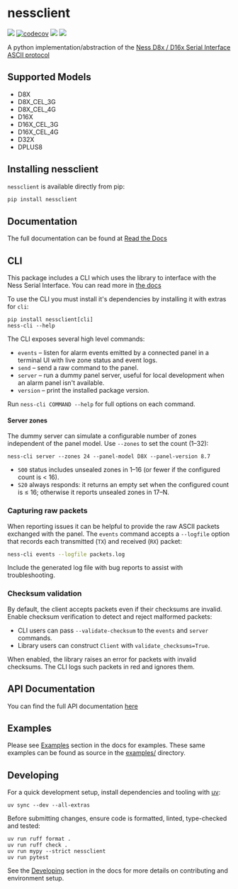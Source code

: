 # nessclient

[![](https://travis-ci.org/nickw444/nessclient.svg?branch=master)](https://travis-ci.org/nickw444/nessclient)
[![codecov](https://codecov.io/gh/nickw444/nessclient/branch/master/graph/badge.svg)](https://codecov.io/gh/nickw444/nessclient)
[![](https://img.shields.io/pypi/v/nessclient.svg)](https://pypi.python.org/pypi/nessclient/)
[![](https://readthedocs.org/projects/nessclient/badge/?version=latest&style=flat)](https://nessclient.readthedocs.io/en/latest/)


A python implementation/abstraction of the [Ness D8x / D16x Serial Interface ASCII protocol](./D8-32X%20Serial%20Protocol%20Public.pdf)

## Supported Models

- D8X
- D8X_CEL_3G
- D8X_CEL_4G
- D16X
- D16X_CEL_3G
- D16X_CEL_4G
- D32X
- DPLUS8

## Installing nessclient

`nessclient` is available directly from pip:

```sh
pip install nessclient
```

## Documentation

The full documentation can be found at [Read the Docs](https://nessclient.readthedocs.io/en/latest/)

## CLI

This package includes a CLI which uses the library to interface with the Ness Serial Interface. You can read more in [the docs](https://nessclient.readthedocs.io/en/latest/cli.html)

To use the CLI you must install it's dependencies by installing it with extras for `cli`:

```
pip install nessclient[cli]
ness-cli --help
```

The CLI exposes several high level commands:

- `events` – listen for alarm events emitted by a connected panel in a terminal UI with live zone status and event logs.
- `send` – send a raw command to the panel.
- `server` – run a dummy panel server, useful for local development when an alarm panel isn't available.
- `version` – print the installed package version.

Run `ness-cli COMMAND --help` for full options on each command.

#### Server zones

The dummy server can simulate a configurable number of zones independent of the panel model. Use `--zones` to set the count (1–32):

```
ness-cli server --zones 24 --panel-model D8X --panel-version 8.7
```

- `S00` status includes unsealed zones in 1–16 (or fewer if the configured count is < 16).
- `S20` always responds: it returns an empty set when the configured count is ≤ 16; otherwise it reports unsealed zones in 17–N.

### Capturing raw packets

When reporting issues it can be helpful to provide the raw ASCII packets
exchanged with the panel. The `events` command accepts a `--logfile` option that
records each transmitted (`TX`) and received (`RX`) packet:

```sh
ness-cli events --logfile packets.log
```

Include the generated log file with bug reports to assist with troubleshooting.

### Checksum validation

By default, the client accepts packets even if their checksums are invalid.
Enable checksum verification to detect and reject malformed packets:

- CLI users can pass `--validate-checksum` to the `events` and `server`
  commands.
- Library users can construct `Client` with
  `validate_checksums=True`.

When enabled, the library raises an error for packets with invalid checksums.
The CLI logs such packets in red and ignores them.

## API Documentation
You can find the full API documentation [here](https://nessclient.readthedocs.io/en/latest/api.html)

## Examples

Please see [Examples](https://nessclient.readthedocs.io/en/latest/examples.html) section in the docs for examples. These same examples can be found as source in the [examples/](examples) directory. 
 
## Developing

For a quick development setup, install dependencies and tooling with [uv](https://docs.astral.sh/uv/):

```
uv sync --dev --all-extras
```

Before submitting changes, ensure code is formatted, linted, type-checked and tested:

```
uv run ruff format .
uv run ruff check .
uv run mypy --strict nessclient
uv run pytest
```

See the [Developing](https://nessclient.readthedocs.io/en/latest/developing.html) section in the docs for more details on contributing and environment setup.
